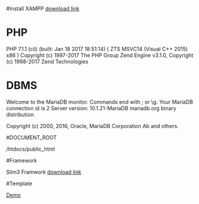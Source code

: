 #Install
XAMPP
<a href="https://www.apachefriends.org/download.html" target="_blank">download link</a>

# PHP
PHP 7.1.1 (cli) (built: Jan 18 2017 18:51:14) ( ZTS MSVC14 (Visual C++ 2015) x86
 )
Copyright (c) 1997-2017 The PHP Group
Zend Engine v3.1.0, Copyright (c) 1998-2017 Zend Technologies

# DBMS
Welcome to the MariaDB monitor.  Commands end with ; or \g.
Your MariaDB connection id is 2
Server version: 10.1.21-MariaDB mariadb.org binary distribution

Copyright (c) 2000, 2016, Oracle, MariaDB Corporation Ab and others.

#DOCUMENT_ROOT

/htdocs/public_html

#Framework

Slim3 Framwork
<a href="https://www.slimframework.com/docs/">download link</a>

#Template

<a href="https://bootstrapmade.com/demo/Moderna/">Demo</a>
